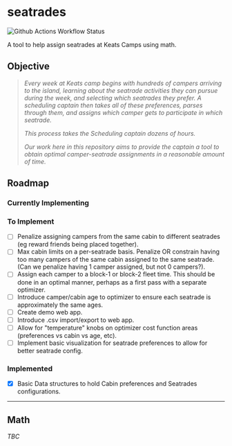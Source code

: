 # seatrades

![Github Actions Workflow Status](https://github.com/gavingro/seatrades/actions/workflows/ci.yaml/badge.svg)

A tool to help assign seatrades at Keats Camps using math.

## Objective

> *Every week at Keats camp begins with hundreds of campers arriving to the island, learning about the seatrade activities they can pursue during the week, and selecting which seatrades they prefer. A scheduling captain then takes all of these preferences, parses through them, and assigns which camper gets to participate in which seatrade.*
>
> *This process takes the Scheduling captain dozens of hours.*
>
> *Our work here in this repository aims to provide the captain a tool to obtain optimal camper-seatrade assignments in a reasonable amount of time.*

## Roadmap

### Currently Implementing

### To Implement

- [ ] Penalize assigning campers from the same cabin to different seatrades (eg reward friends being placed together).
- [ ] Max cabin limits on a per-seatrade basis. Penalize OR constrain having too many campers of the same cabin assigned to the same seatrade. (Can we penalize having 1 camper assigned, but not 0 campers?).
- [ ] Assign each camper to a block-1 or block-2 fleet time. This should be done in an optimal manner, perhaps as a first pass with a separate optimizer.
- [ ] Introduce camper/cabin age to optimizer to ensure each seatrade is approximately the same ages.
- [ ] Create demo web app.
- [ ] Introduce .csv import/export to web app.
- [ ] Allow for "temperature" knobs on optimizer cost function areas (preferences vs cabin vs age, etc).
- [ ] Implement basic visualization for seatrade preferences to allow for better seatrade config.

### Implemented

- [x] Basic Data structures to hold Cabin preferences and Seatrades configurations.

---

## Math

*TBC*
